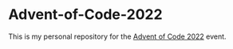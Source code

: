 # Advent-of-Code-2022

This is my personal repository for the [Advent of Code 2022](https://adventofcode.com/) event.
